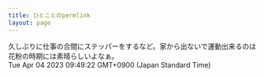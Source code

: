 ```yaml
---
title: ひとことのpermlink
layout: page
---
```

<div class="box" dt="1680569362648">
  久しぶりに仕事の合間にステッパーをするなど。家から出ないで運動出来るのは花粉の時期には素晴らしいよなぁ。
  <div class="content is-small">Tue Apr 04 2023 09:49:22 GMT+0900 (Japan Standard Time)</div>
</div>